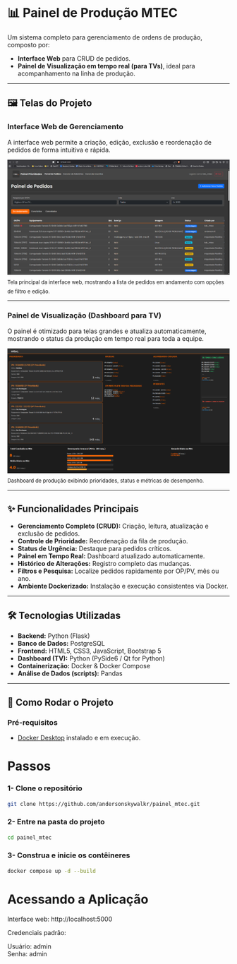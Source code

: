 # 📊 Painel de Produção MTEC

Um sistema completo para gerenciamento de ordens de produção, composto por:
- **Interface Web** para CRUD de pedidos.  
- **Painel de Visualização em tempo real (para TVs)**, ideal para acompanhamento na linha de produção.

---

## 🖼️ Telas do Projeto

### Interface Web de Gerenciamento
A interface web permite a criação, edição, exclusão e reordenação de pedidos de forma intuitiva e rápida.  

![Interface Web](./docs/interface-web.png)  
<sub>Tela principal da interface web, mostrando a lista de pedidos em andamento com opções de filtro e edição.</sub>

---

### Painel de Visualização (Dashboard para TV)
O painel é otimizado para telas grandes e atualiza automaticamente, mostrando o status da produção em tempo real para toda a equipe.  

![Painel TV](./docs/painel-tv.png)  
<sub>Dashboard de produção exibindo prioridades, status e métricas de desempenho.</sub>

---

## ✨ Funcionalidades Principais

- **Gerenciamento Completo (CRUD):** Criação, leitura, atualização e exclusão de pedidos.  
- **Controle de Prioridade:** Reordenação da fila de produção.  
- **Status de Urgência:** Destaque para pedidos críticos.  
- **Painel em Tempo Real:** Dashboard atualizado automaticamente.  
- **Histórico de Alterações:** Registro completo das mudanças.  
- **Filtros e Pesquisa:** Localize pedidos rapidamente por OP/PV, mês ou ano.  
- **Ambiente Dockerizado:** Instalação e execução consistentes via Docker.  

---

## 🛠️ Tecnologias Utilizadas

- **Backend:** Python (Flask)  
- **Banco de Dados:** PostgreSQL  
- **Frontend:** HTML5, CSS3, JavaScript, Bootstrap 5  
- **Dashboard (TV):** Python (PySide6 / Qt for Python)  
- **Containerização:** Docker & Docker Compose  
- **Análise de Dados (scripts):** Pandas  

---

## 🚀 Como Rodar o Projeto

### Pré-requisitos
- [Docker Desktop](https://www.docker.com/products/docker-desktop/) instalado e em execução.

# Passos

### 1- Clone o repositório
```bash
git clone https://github.com/andersonskywalkr/painel_mtec.git
```

### 2- Entre na pasta do projeto
```bash
cd painel_mtec
```

### 3- Construa e inicie os contêineres
```bash
docker compose up -d --build
```

# Acessando a Aplicação

Interface web: http://localhost:5000

Credenciais padrão:

Usuário: admin  
Senha: admin
